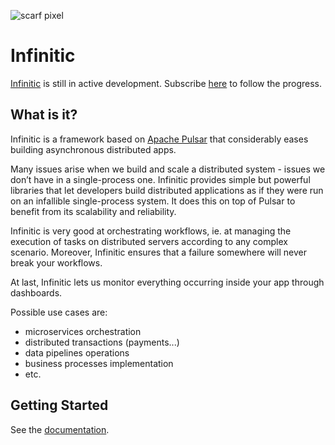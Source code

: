 ![scarf pixel](https://static.scarf.sh/a.png?x-pxid=b7a9c0b3-ae8b-4e19-838b-36a40ee1cf96)

# Infinitic

[Infinitic](https://infinitic.io) is still in active development. Subscribe [here](https://infinitic.substack.com) to follow the progress.

## What is it?

Infinitic is a framework based on [Apache Pulsar](https://pulsar.apache.org/) that considerably eases building
asynchronous distributed apps.

Many issues arise when we build and scale a distributed system - issues we don’t have in a single-process one. Infinitic
provides simple but powerful libraries that let developers build distributed applications as if they were run on an
infallible single-process system. It does this on top of Pulsar to benefit from its scalability and reliability.

Infinitic is very good at orchestrating workflows, ie. at managing the execution of tasks on distributed servers
according to any complex scenario. Moreover, Infinitic ensures that a failure somewhere will never break your workflows.

At last, Infinitic lets us monitor everything occurring inside your app through dashboards.

Possible use cases are:

- microservices orchestration
- distributed transactions (payments...)
- data pipelines operations
- business processes implementation
- etc.

## Getting Started

See the [documentation](https://docs.infinitic.io).
